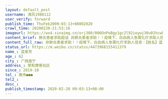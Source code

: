 ```yaml
---
layout: default_post
username: 清风1988112
user_verify: forward
publish_time: ThuFeb2009:03:13+08002020
crawl_time: 20200220-21:53:16
imageurl: https://wx4.sinaimg.cn/orj360/006OnPoBgy1gc2l92ieywj30u01hcwhx.jpg,https://wx4.sinaimg.cn/orj360/006OnPoBgy1gc2l94zjkqj30u01hcgrk.jpg,https://wx2.sinaimg.cn/orj360/006OnPoBgy1gc2l96516oj31110rs0uu.jpg,https://wx2.sinaimg.cn/orj360/006OnPoBgy1gc2l991gtkj30u0140n3r.jpg
content_brief: 肺炎患者求助超话 非肺炎患者求助！！疫情下，白血病人急需化疗求助人信息：【姓名】蓝爱芳【年龄】62【所在城市】广西南宁【所在小区、社区】荣和摩客社区【患病时间】2019-10【联系方式】黄伟 ●●●【其他联系方式】（我父亲）黄利就 ●●●病情描述：我是病人儿子，我的母 ...全文
content_full_raw: 非肺炎患者求助！！疫情下，白血病人急需化疗求助人信息：【姓名】蓝爱芳【年龄】62【所在城市】广西南宁【所在小区、社区】荣和摩客社区【患病时间】2019-10【联系方式】黄伟●●●【其他联系方式】（我父亲）黄利就●●●病情描述：我是病人儿子，我的母亲去年十月检查出来急性白血病，一直在广西民族医院治疗，到今年1月18日做完第二次化疗，急需的亚叶酸钙注射液已在香港买，因为疫情邮不进来，广西壮族自治区人民医院有，两个医院之间就40分钟车程，但是疫情管制拿不到，急，目前已经到了应该第三次化疗的日子了，急需化疗，拖下去癌细胞扩散就不堪设想了，真的不知道怎么办才好，恳请大家帮帮我们！求求大家了！急需广西壮族自治区人民医院的药物亚叶酸钙注射液！
status_url: https://m.weibo.cn/status/4473968155411379
name_: 蓝爱芳
age_: 62
city_: 广西南宁
address_: 荣和摩客社区
since_: 2019-10
tel_: 黄伟●●●
tel2_: 
desc_: 
publish_timestamp: 2020-02-20 09:03:13+08:00
---
```

